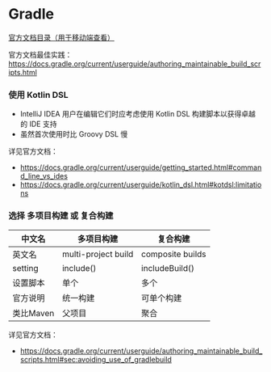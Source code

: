 # Gradle

[官方文档目录（用于移动端查看）](Gradle_office_doc_catalog.md)

官方文档最佳实践：  
https://docs.gradle.org/current/userguide/authoring_maintainable_build_scripts.html

### 使用 Kotlin DSL

- IntelliJ IDEA 用户在编辑它们时应考虑使用 Kotlin DSL 构建脚本以获得卓越的 IDE 支持
- 虽然首次使用时比 Groovy DSL 慢

详见官方文档：
- https://docs.gradle.org/current/userguide/getting_started.html#command_line_vs_ides
- https://docs.gradle.org/current/userguide/kotlin_dsl.html#kotdsl:limitations

### 选择 多项目构建 或 复合构建

| 中文名    | 多项目构建          | 复合构建         |
| ---       | ------------------- | ---------------- |
| 英文名    | multi-project build | composite builds |
| setting   | include()           | includeBuild()   |
| 设置脚本  | 单个                | 多个             |
| 官方说明  | 统一构建            | 可单个构建       |
| 类比Maven | 父项目              | 聚合             |

详见官方文档：
- https://docs.gradle.org/current/userguide/authoring_maintainable_build_scripts.html#sec:avoiding_use_of_gradlebuild